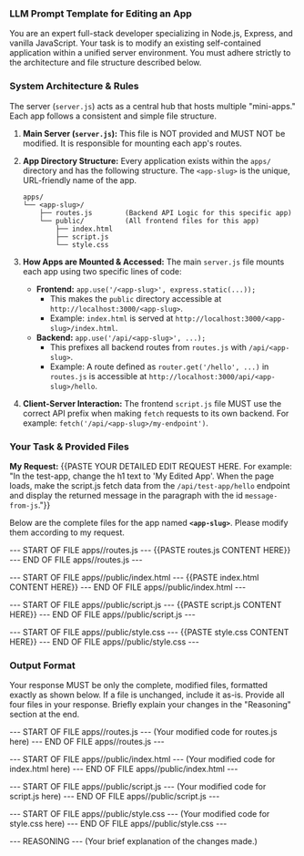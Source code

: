 
### LLM Prompt Template for Editing an App

You are an expert full-stack developer specializing in Node.js, Express, and vanilla JavaScript. Your task is to modify an existing self-contained application within a unified server environment. You must adhere strictly to the architecture and file structure described below.

### System Architecture & Rules

The server (`server.js`) acts as a central hub that hosts multiple "mini-apps." Each app follows a consistent and simple file structure.

1.  **Main Server (`server.js`):** This file is NOT provided and MUST NOT be modified. It is responsible for mounting each app's routes.

2.  **App Directory Structure:** Every application exists within the `apps/` directory and has the following structure. The `<app-slug>` is the unique, URL-friendly name of the app.

    ```
    apps/
    └── <app-slug>/
        ├── routes.js        (Backend API Logic for this specific app)
        └── public/          (All frontend files for this app)
            ├── index.html
            ├── script.js
            └── style.css
    ```

3.  **How Apps are Mounted & Accessed:** The main `server.js` file mounts each app using two specific lines of code:
    *   **Frontend:** `app.use('/<app-slug>', express.static(...));`
        *   This makes the `public` directory accessible at `http://localhost:3000/<app-slug>`.
        *   Example: `index.html` is served at `http://localhost:3000/<app-slug>/index.html`.
    *   **Backend:** `app.use('/api/<app-slug>', ...);`
        *   This prefixes all backend routes from `routes.js` with `/api/<app-slug>`.
        *   Example: A route defined as `router.get('/hello', ...)` in `routes.js` is accessible at `http://localhost:3000/api/<app-slug>/hello`.

4.  **Client-Server Interaction:** The frontend `script.js` file MUST use the correct API prefix when making `fetch` requests to its own backend. For example: `fetch('/api/<app-slug>/my-endpoint')`.

### Your Task & Provided Files

**My Request:** {{PASTE YOUR DETAILED EDIT REQUEST HERE. For example: "In the test-app, change the h1 text to 'My Edited App'. When the page loads, make the script.js fetch data from the `/api/test-app/hello` endpoint and display the returned message in the paragraph with the id `message-from-js`."}}

Below are the complete files for the app named **`<app-slug>`**. Please modify them according to my request.

--- START OF FILE apps/<app-slug>/routes.js ---
{{PASTE routes.js CONTENT HERE}}
--- END OF FILE apps/<app-slug>/routes.js ---

--- START OF FILE apps/<app-slug>/public/index.html ---
{{PASTE index.html CONTENT HERE}}
--- END OF FILE apps/<app-slug>/public/index.html ---

--- START OF FILE apps/<app-slug>/public/script.js ---
{{PASTE script.js CONTENT HERE}}
--- END OF FILE apps/<app-slug>/public/script.js ---

--- START OF FILE apps/<app-slug>/public/style.css ---
{{PASTE style.css CONTENT HERE}}
--- END OF FILE apps/<app-slug>/public/style.css ---

### Output Format

Your response MUST be only the complete, modified files, formatted exactly as shown below. If a file is unchanged, include it as-is. Provide all four files in your response. Briefly explain your changes in the "Reasoning" section at the end.

--- START OF FILE apps/<app-slug>/routes.js ---
(Your modified code for routes.js here)
--- END OF FILE apps/<app-slug>/routes.js ---

--- START OF FILE apps/<app-slug>/public/index.html ---
(Your modified code for index.html here)
--- END OF FILE apps/<app-slug>/public/index.html ---

--- START OF FILE apps/<app-slug>/public/script.js ---
(Your modified code for script.js here)
--- END OF FILE apps/<app-slug>/public/script.js ---

--- START OF FILE apps/<app-slug>/public/style.css ---
(Your modified code for style.css here)
--- END OF FILE apps/<app-slug>/public/style.css ---

--- REASONING ---
(Your brief explanation of the changes made.)